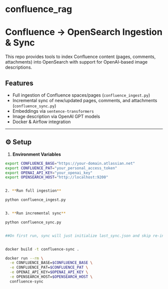 # confluence_rag

# Confluence → OpenSearch Ingestion & Sync

This repo provides tools to index Confluence content (pages, comments, attachments) into OpenSearch with support for OpenAI-based image descriptions.

## Features
- Full ingestion of Confluence spaces/pages (`confluence_ingest.py`)
- Incremental sync of new/updated pages, comments, and attachments (`confluence_sync.py`)
- Embeddings via `sentence-transformers`
- Image description via OpenAI GPT models
- Docker & Airflow integration

---

## ⚙️ Setup

1. **Environment Variables**

```bash
export CONFLUENCE_BASE="https://your-domain.atlassian.net"
export CONFLUENCE_PAT="your_personal_access_token"
export OPENAI_API_KEY="your_openai_key"
export OPENSEARCH_HOST="http://localhost:9200"


2. **Run full ingestion**

python confluence_ingest.py


3. **Run incremental sync**

python confluence_sync.py


##On first run, sync will just initialize last_sync.json and skip re-indexing. Subsequent runs only index new/updated content.


docker build -t confluence-sync .

docker run --rm \
  -e CONFLUENCE_BASE=$CONFLUENCE_BASE \
  -e CONFLUENCE_PAT=$CONFLUENCE_PAT \
  -e OPENAI_API_KEY=$OPENAI_API_KEY \
  -e OPENSEARCH_HOST=$OPENSEARCH_HOST \
  confluence-sync
